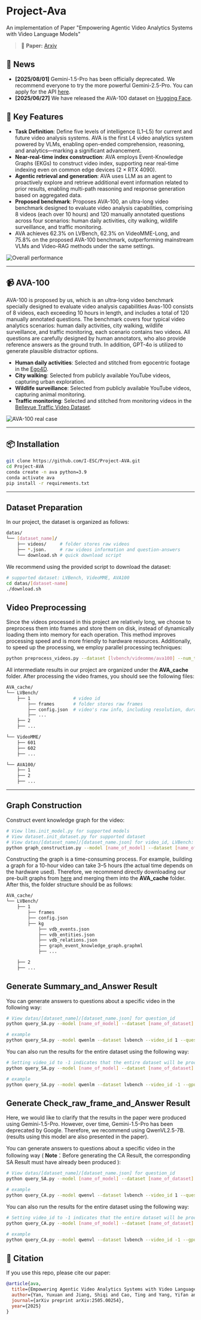 # Project-Ava
An implementation of Paper "Empowering Agentic Video Analytics Systems with Video Language Models"
> 📰 **Paper:**  [Arxiv](https://arxiv.org/abs/2505.00254)

## 📰 News
- **[2025/08/01]** Gemini-1.5-Pro has been officially deprecated. We recommend everyone to try the more powerful Gemini-2.5-Pro. You can apply for the API [here](https://aistudio.google.com/apikey).
- **[2025/06/27]** We have released the AVA-100 dataset on [Hugging Face](https://huggingface.co/datasets/iesc/Ava-100).

## 🔧 Key Features
- **Task Definition**: Define five levels of intelligence (L1–L5) for current and future video analysis systems. AVA is the first L4 video analytics system powered by VLMs, enabling open-ended comprehension, reasoning, and analytics—marking a significant advancement.
- **Near-real-time index construction**: AVA employs Event-Knowledge Graphs (EKGs) to construct video index, supporting near real-time indexing even on common edge devices (2 $\times$ RTX 4090).
- **Agentic retrieval and generation**: AVA uses LLM as an agent to proactively explore and retrieve additional event information related to prior results, enabling multi-path reasoning and response generation based on aggregated data.
- **Proposed benchmark**: Proposes AVA-100, an ultra-long video benchmark designed to evaluate video analysis capabilities, comprising 8 videos (each over 10 hours) and 120 manually annotated questions across four scenarios: human daily activities, city walking, wildlife surveillance, and traffic monitoring.
- AVA achieves $62.3\%$ on LVBench, $62.3\%$ on VideoMME-Long, and $75.8\%$ on the proposed AVA-100 benchmark, outperforming mainstream VLMs and Video-RAG methods under the same settings.

![Overall performance](./arts/results.jpg)

---
## 📹 AVA-100
AVA-100 is proposed by us, which is an ultra-long video
benchmark specially designed to evaluate video analysis
capabilities Avas-100 consists of 8 videos, each exceeding
10 hours in length, and includes a total of 120 manually
annotated questions. The benchmark covers four typical
video analytics scenarios: human daily activities, city walking, wildlife surveillance, and traffic monitoring, each scenario contains two videos.  All questions are carefully
designed by human annotators, who also provide reference
answers as the ground truth. In addition, GPT-4o is utilized
to generate plausible distractor options.
- **Human daily activities**: Selected and stitched from egocentric footage in the [Ego4D](https://ego4d-data.org/).
- **City walking**: Selected from publicly available YouTube videos, capturing urban exploration.
- **Wildlife surveillance**: Selected from publicly available YouTube videos, capturing animal monitoring.
- **Traffic monitoring**: Selected and stitched from monitoring videos in the [Bellevue Traffic Video Dataset](https://github.com/City-of-Bellevue/TrafficVideoDataset).

![AVA-100 real case](./arts/ava100.jpg)

---
## 📦 Installation
```bash
git clone https://github.com/I-ESC/Project-AVA.git
cd Project-AVA
conda create -n ava python=3.9
conda activate ava
pip install -r requirements.txt
```

---
## Dataset Preparation
In our project, the dataset is organized as follows:
```bash
datas/
└── [dataset_name]/
    ├── videos/     # folder stores raw videos
    ├── *.json.     # raw videos information and question-answers
    └── download.sh # quick download script 
```

We recommend using the provided script to download the dataset:
```bash
# supported dataset: LVBench, VideoMME, AVA100
cd datas/[dataset-name]
./download.sh
```

## Video Preprocessing
Since the videos processed in this project are relatively long, we choose to preprocess them into frames and store them on disk, instead of dynamically loading them into memory for each operation. This method improves processing speed and is more friendly to hardware resources. Additionally, to speed up the processing, we employ parallel processing techniques:
```bash
python preprocess_videos.py --dataset [lvbench/videomme/ava100] --num_threads 10 # Set num_threads based on your hardware capabilities.
```
All intermediate results in our project are organized under the **AVA_cache** folder. After processing the video frames, you should see the following files:
```bash
AVA_cache/
└── LVBench/
    ├── 1                # video id
        ├── frames       # folder stores raw frames
        ├── config.json  # video's raw info, including resolution, duration, and so on.
        ├── ...
    ├── 2
    ├── ...

└── VideoMME/
    ├── 601
    ├── 602
    ├── ...

└── AVA100/
    ├── 1
    ├── 2
    ├── ...

```

---
## Graph Construction
Construct event knowledge graph for the video:
```bash
# View llms.init_model.py for supported models
# View dataset.init_dataset.py for supported dataset
# View datas/[dataset_name]/[dataset_name.json] for video_id, LVBench: 1-103, VideoMME: 601-900, AVA-100: 1-8
python graph_construction.py --model [name_of_model] --dataset [name_of_dataset] --video_id [id_of_video] --gpus [num_of_gpus]
```
Constructing the graph is a time-consuming process. For example, building a graph for a 10-hour video can take 3–5 hours (the actual time depends on the hardware used). Therefore, we recommend directly downloading our pre-built graphs from [here](https://drive.google.com/drive/folders/1g4Zmc8vsly3TofkIcj-n8Z1M0KsX9qox?usp=drive_link) and merging them into the **AVA_cache** folder. After this, the folder structure should be as follows:
```bash
AVA_cache/
└── LVBench/
    ├── 1                
        ├── frames       
        ├── config.json  
        ├── kg
            ├── vdb_events.json
            ├── vdb_entities.json
            ├── vdb_relations.json
            ├── graph_event_knowledge_graph.graphml
            ├── ...

    ├── 2
    ├── ...
```

## Generate Summary_and_Answer Result
You can generate answers to questions about a specific video in the following way:
```bash
# View datas/[dataset_name]/[dataset_name.json] for question_id
python query_SA.py --model [name_of_model] --dataset [name_of_dataset] --video_id [id_of_video] --question_id [id_of_question]--gpus [num_of_gpus]

# example
python query_SA.py --model qwenlm --dataset lvbench --video_id 1 --question_id 0 --gpus 1
```

You can also run the results for the entire dataset using the following way:
```bash
# Setting video_id to -1 indicates that the entire dataset will be processed.
python query_SA.py --model [name_of_model] --dataset [name_of_dataset] --video_id -1 --gpus [num_of_gpus]

# example
python query_SA.py --model qwenlm --dataset lvbench --video_id -1 --gpus 1
```

## Generate Check_raw_frame_and_Answer Result
Here, we would like to clarify that the results in the paper were produced using Gemini-1.5-Pro. However, over time, Gemini-1.5-Pro has been deprecated by Google. Therefore, we recommend using QwenVL2.5-7B. (results using this model are also presented in the paper).

You can generate answers to questions about a specific video in the following way ( **Note**：Before generating the CA Result, the corresponding SA Result must have already been produced ):
```bash
# View datas/[dataset_name]/[dataset_name.json] for question_id
python query_SA.py --model [name_of_model] --dataset [name_of_dataset] --video_id [id_of_video] --question_id [id_of_question]--gpus [num_of_gpus]

# example
python query_CA.py --model qwenvl --dataset lvbench --video_id 1 --question_id 0 --gpus 1
```

You can also run the results for the entire dataset using the following way:
```bash
# Setting video_id to -1 indicates that the entire dataset will be processed.
python query_CA.py --model [name_of_model] --dataset [name_of_dataset] --video_id -1 --gpus [num_of_gpus]

# example
python query_CA.py --model qwenvl --dataset lvbench --video_id -1 --gpus 1
```


## 📄 Citation

If you use this repo, please cite our paper:
```bibtex
@article{ava,
  title={Empowering Agentic Video Analytics Systems with Video Language Models},
  author={Yan, Yuxuan and Jiang, Shiqi and Cao, Ting and Yang, Yifan and Yang, Qianqian and Shu, Yuanchao and Yang, Yuqing and Qiu, Lili},
  journal={arXiv preprint arXiv:2505.00254},
  year={2025}
}
```

